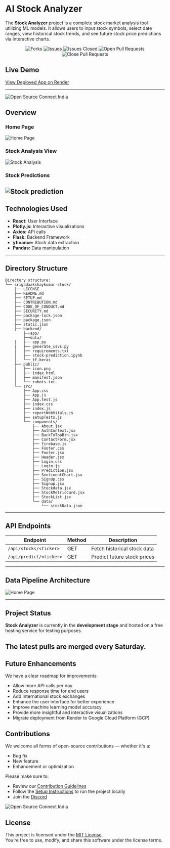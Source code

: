 # AI Stock Analyzer

The **Stock Analyzer** project is a complete stock market analysis tool utilizing ML models. It allows users to input stock symbols, select date ranges, view historical stock trends, and see future stock price predictions via interactive charts.

<div align = "center"
    
<img alt="Stars" src="https://img.shields.io/github/stars/SrigadaAkshayKumar/stock?style=flat&logo=github"/>
<img alt="Forks" src="https://img.shields.io/github/forks/SrigadaAkshayKumar/stock?style=flat&logo=github"/>
<img alt="Issues" src="https://img.shields.io/github/issues/SrigadaAkshayKumar/stock?style=flat&logo=github"/>
<img alt="Issues Closed" src="https://img.shields.io/github/issues-closed/SrigadaAkshayKumar/stock?style=flat&logo=github"/>
<img alt="Open Pull Requests" src="https://img.shields.io/github/issues-pr/SrigadaAkshayKumar/stock?style=flat&logo=github"/>
<img alt="Close Pull Requests" src="https://img.shields.io/github/issues-pr-closed/SrigadaAkshayKumar/stock?style=flat&color=green&logo=github"/>
</div>

## Live Demo

[View Deployed App on Render](https://aistockanalyzer.onrender.com)

---

![Open Source Connect India](Images/osci.png)

## Overview

### Home Page

![Home Page](Images/home.png)

### Stock Analysis View

![Stock Analysis](Images/main.png)

### Stock Predictions

## ![Stock prediction](Images/prediction.png)

## Technologies Used

- **React:** User Interface
- **Plotly.js:** Interactive visualizations
- **Axios:** API calls
- **Flask:** Backend Framework
- **yfinance:** Stock data extraction
- **Pandas:** Data manipulation

---

## Directory Structure

```
Directory structure:
└── srigadaakshaykumar-stock/
    ├── LICENSE
    ├── README.md
    ├── SETUP.md
    ├── CONTRIBUTION.md
    ├── CODE_OF_CONDUCT.md
    ├── SECURITY.md
    ├── package-lock.json
    ├── package.json
    ├── static.json
    ├── backend/
        ├──app/
        ├──data/
    │   ├── app.py
    |   ├── generate_csvs.py
    │   ├── requirements.txt
    │   ├── stock-prediction.ipynb
    │   └── tf.keras
    ├── public/
    |   ├── icon.png
    │   ├── index.html
    │   ├── manifest.json
    │   └── robots.txt
    └── src/
        ├── App.css
        ├── App.js
        ├── App.test.js
        ├── index.css
        ├── index.js
        ├── reportWebVitals.js
        ├── setupTests.js
        └── components/
            ├── About.jsx
            ├── AuthContext.jsx
            ├── BackToTopBtn.jsx
            ├── ContactForm.jsx
            ├── firebase.js
            ├── Footer.css
            ├── Footer.jsx
            ├── Header.jsx
            ├── Login.css
            ├── Login.js
            ├── Prediction.jsx
            ├── SentimentChart.jsx
            ├── SignUp.css
            ├── Signup.jsx
            ├── Stockdata.jsx
            ├── StockMetricCard.jsx
            ├── StockList.jsx
            └── data/
                └── stockData.json
```

---

## API Endpoints

| **Endpoint**            | **Method** | **Description**             |
| ----------------------- | ---------- | --------------------------- |
| `/api/stocks/<ticker>`  | GET        | Fetch historical stock data |
| `/api/predict/<ticker>` | GET        | Predict future stock prices |

---

## Data Pipeline Architecture

![Home Page](Images/dataline.png)

---

## Project Status

**Stock Analyzer** is currently in the **development stage** and hosted on a free hosting service for testing purposes.

## The latest pulls are merged every Saturday.

## Future Enhancements

We have a clear roadmap for improvements:

- Allow more API calls per day
- Reduce response time for end users
- Add International stock exchanges
- Enhance the user interface for better experience
- Improve machine learning model accuracy
- Provide more insightful and interactive visualizations
- Migrate deployment from Render to Google Cloud Platform (GCP)

## Contributions

We welcome all forms of open-source contributions — whether it's a:

- Bug fix
- New feature
- Enhancement or optimization

Please make sure to:

- Review our [Contribution Guidelines](./CONTRIBUTION.md)
- Follow the [Setup Instructions](./SETUP.md) to run the project locally
- Join the [Discord](https://discord.gg/ypQSaPbsDv)

![Open Source Connect India](Images/osci.png)

## License

This project is licensed under the [MIT License](LICENSE).  
You’re free to use, modify, and share this software under the license terms.

